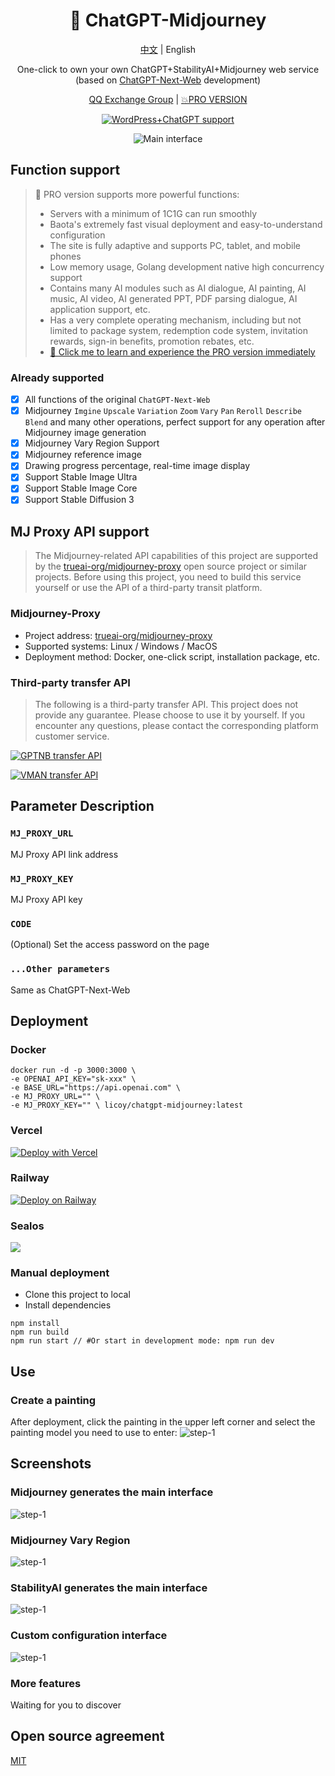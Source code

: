 <div align="center">

<h1 align="center">🍭 ChatGPT-Midjourney</h1>

[中文](./README.md) | English

One-click to own your own ChatGPT+StabilityAI+Midjourney web service (based on [ChatGPT-Next-Web](https://github.com/ChatGPTNextWeb/ChatGPT-Next-Web) development)

[QQ Exchange Group](https://github.com/Licoy/ChatGPT-Midjourney/issues/30) | [💥PRO VERSION](https://github.com/Licoy/GoAmzAI)

[![WordPress+ChatGPT support](https://img.shields.io/badge/WordPress-AIGC%20deployment-red.svg?logo=wordpress&logoColor=red)](https://github.com/Licoy/wordpress-theme-puock)

![Main interface](./docs/images/step-2-en.png)

</div>

## Function support
> 🍭 PRO version supports more powerful functions:
> - Servers with a minimum of 1C1G can run smoothly
> - Baota's extremely fast visual deployment and easy-to-understand configuration
> - The site is fully adaptive and supports PC, tablet, and mobile phones
> - Low memory usage, Golang development native high concurrency support
> - Contains many AI modules such as AI dialogue, AI painting, AI music, AI video, AI generated PPT, PDF parsing dialogue, AI application support, etc.
> - Has a very complete operating mechanism, including but not limited to package system, redemption code system, invitation rewards, sign-in benefits, promotion rebates, etc.
> - [🫱 Click me to learn and experience the PRO version immediately](https://github.com/Licoy/GoAmzAI)

### Already supported
- [x] All functions of the original `ChatGPT-Next-Web`
- [x] Midjourney `Imgine` `Upscale` `Variation` `Zoom` `Vary` `Pan` `Reroll` `Describe` `Blend` and many other operations, perfect support for any operation after Midjourney image generation
- [x] Midjourney Vary Region Support
- [x] Midjourney reference image
- [x] Drawing progress percentage, real-time image display
- [x] Support Stable Image Ultra
- [x] Support Stable Image Core
- [x] Support Stable Diffusion 3

## MJ Proxy API support
> The Midjourney-related API capabilities of this project are supported by the [trueai-org/midjourney-proxy](https://github.com/trueai-org/midjourney-proxy) open source project or similar projects. Before using this project, you need to build this service yourself or use the API of a third-party transit platform.

### Midjourney-Proxy
- Project address: [trueai-org/midjourney-proxy](https://github.com/trueai-org/midjourney-proxy)
- Supported systems: Linux / Windows / MacOS
- Deployment method: Docker, one-click script, installation package, etc.

### Third-party transfer API
> The following is a third-party transfer API. This project does not provide any guarantee. Please choose to use it by yourself. If you encounter any questions, please contact the corresponding platform customer service.

[![GPTNB transfer API](https://img.shields.io/badge/GPTNB%20API-white.svg?logo=openai&logoColor=green&style=for-the-badge)](https://goapi.gptnb.ai)

[![VMAN transfer API](https://img.shields.io/badge/VMAN%20API-blue.svg?logo=openai&logoColor=green&style=for-the-badge)](https://api.mjdjourney.cn)

## Parameter Description
### `MJ_PROXY_URL`
MJ Proxy API link address
### `MJ_PROXY_KEY`
MJ Proxy API key
### `CODE`
(Optional) Set the access password on the page
### `...Other parameters`
Same as ChatGPT-Next-Web

## Deployment
### Docker
```shell
docker run -d -p 3000:3000 \
-e OPENAI_API_KEY="sk-xxx" \
-e BASE_URL="https://api.openai.com" \
-e MJ_PROXY_URL="" \
-e MJ_PROXY_KEY="" \ licoy/chatgpt-midjourney:latest
```
### Vercel
[![Deploy with Vercel](https://vercel.com/button)](https://vercel.com/new/clone?repository-url=https%3A%2F%2Fgithub.com%2FLicoy%2FChatGPT-Midjourney&env=OPENAI_API_KEY&env=MJ_PROXY_URL&env=MJ_PROXY_KEY&env=CODE&project-name=chatgpt-midjourney&repository-name=ChatGPT-Midjourney)
### Railway
[![Deploy on Railway](https://railway.app/button.svg)](https://railway.app/template/1g6vDL?referralCode=vvEj-K)
### Sealos
[![](https://raw.githubusercontent.com/labring-actions/templates/main/Deploy-on-Sealos.svg)](https://cloud.sealos.io/?openapp=system-template%3FtemplateName%3Dchatgpt-midjourney)

### Manual deployment
- Clone this project to local
- Install dependencies
```shell
npm install
npm run build
npm run start // #Or start in development mode: npm run dev
```
## Use
### Create a painting
After deployment, click the painting in the upper left corner and select the painting model you need to use to enter:
![step-1](./docs/images/step-1-en.png)
## Screenshots
### Midjourney generates the main interface
![step-1](./docs/images/step-2-en.png)
### Midjourney Vary Region
![step-1](./docs/images/step-5-en.png)
### StabilityAI generates the main interface
![step-1](./docs/images/step-3-en.png)
### Custom configuration interface
![step-1](./docs/images/step-4-en.png)
### More features
Waiting for you to discover

## Open source agreement
[MIT](./LICENSE)